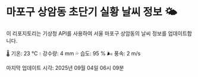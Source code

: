
# 마포구 상암동 초단기 실황 날씨 정보 🌤️

이 리포지토리는 기상청 API를 사용하여 서울 마포구 상암동의 날씨 정보를 업데이트합니다. 

🌡️ 기온: 23 ℃
💧 강수량: 4 mm
💦 습도: 95 %
🌬️ 풍속: 2 m/s

마지막 업데이트 시각: 2025년 09월 04일 06시 09분    
